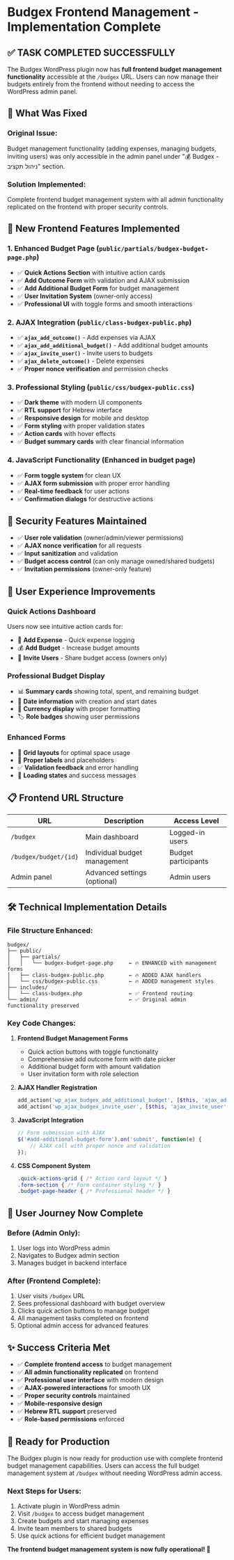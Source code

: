 # Budgex Frontend Management - Implementation Complete

## ✅ **TASK COMPLETED SUCCESSFULLY**

The Budgex WordPress plugin now has **full frontend budget management functionality** accessible at the `/budgex` URL. Users can now manage their budgets entirely from the frontend without needing to access the WordPress admin panel.

## 🎯 **What Was Fixed**

### **Original Issue:**
Budget management functionality (adding expenses, managing budgets, inviting users) was only accessible in the admin panel under "💰 Budgex - ניהול תקציב" section.

### **Solution Implemented:**
Complete frontend budget management system with all admin functionality replicated on the frontend with proper security controls.

## 🚀 **New Frontend Features Implemented**

### 1. **Enhanced Budget Page** (`public/partials/budgex-budget-page.php`)
- ✅ **Quick Actions Section** with intuitive action cards
- ✅ **Add Outcome Form** with validation and AJAX submission
- ✅ **Add Additional Budget Form** for budget management
- ✅ **User Invitation System** (owner-only access)
- ✅ **Professional UI** with toggle forms and smooth interactions

### 2. **AJAX Integration** (`public/class-budgex-public.php`)
- ✅ **`ajax_add_outcome()`** - Add expenses via AJAX
- ✅ **`ajax_add_additional_budget()`** - Add additional budget amounts
- ✅ **`ajax_invite_user()`** - Invite users to budgets
- ✅ **`ajax_delete_outcome()`** - Delete expenses
- ✅ **Proper nonce verification** and permission checks

### 3. **Professional Styling** (`public/css/budgex-public.css`)
- ✅ **Dark theme** with modern UI components
- ✅ **RTL support** for Hebrew interface
- ✅ **Responsive design** for mobile and desktop
- ✅ **Form styling** with proper validation states
- ✅ **Action cards** with hover effects
- ✅ **Budget summary cards** with clear financial information

### 4. **JavaScript Functionality** (Enhanced in budget page)
- ✅ **Form toggle system** for clean UX
- ✅ **AJAX form submission** with proper error handling
- ✅ **Real-time feedback** for user actions
- ✅ **Confirmation dialogs** for destructive actions

## 🔐 **Security Features Maintained**

- ✅ **User role validation** (owner/admin/viewer permissions)
- ✅ **AJAX nonce verification** for all requests
- ✅ **Input sanitization** and validation
- ✅ **Budget access control** (can only manage owned/shared budgets)
- ✅ **Invitation permissions** (owner-only feature)

## 🎨 **User Experience Improvements**

### **Quick Actions Dashboard**
Users now see intuitive action cards for:
- 📝 **Add Expense** - Quick expense logging
- 💰 **Add Budget** - Increase budget amounts
- 👥 **Invite Users** - Share budget access (owners only)

### **Professional Budget Display**
- 📊 **Summary cards** showing total, spent, and remaining budget
- 📅 **Date information** with creation and start dates
- 💱 **Currency display** with proper formatting
- 🏷️ **Role badges** showing user permissions

### **Enhanced Forms**
- 🎯 **Grid layouts** for optimal space usage
- 📝 **Proper labels** and placeholders
- ✅ **Validation feedback** and error handling
- 🔄 **Loading states** and success messages

## 📋 **Frontend URL Structure**

| URL | Description | Access Level |
|-----|-------------|--------------|
| `/budgex` | Main dashboard | Logged-in users |
| `/budgex/budget/{id}` | Individual budget management | Budget participants |
| Admin panel | Advanced settings (optional) | Admin users |

## 🛠️ **Technical Implementation Details**

### **File Structure Enhanced:**
```
budgex/
├── public/
│   ├── partials/
│   │   └── budgex-budget-page.php     ← 🔥 ENHANCED with management forms
│   ├── class-budgex-public.php        ← 🔥 ADDED AJAX handlers
│   └── css/budgex-public.css          ← 🔥 ADDED management styles
├── includes/
│   └── class-budgex.php               ← ✅ Frontend routing
└── admin/                             ← ✅ Original admin functionality preserved
```

### **Key Code Changes:**

1. **Frontend Budget Management Forms**
   - Quick action buttons with toggle functionality
   - Comprehensive add outcome form with date picker
   - Additional budget form with amount validation
   - User invitation form with role selection

2. **AJAX Handler Registration**
   ```php
   add_action('wp_ajax_budgex_add_additional_budget', [$this, 'ajax_add_additional_budget']);
   add_action('wp_ajax_budgex_invite_user', [$this, 'ajax_invite_user']);
   ```

3. **JavaScript Integration**
   ```javascript
   // Form submission with AJAX
   $('#add-additional-budget-form').on('submit', function(e) {
       // AJAX call with proper nonce and validation
   });
   ```

4. **CSS Component System**
   ```css
   .quick-actions-grid { /* Action card layout */ }
   .form-section { /* Form container styling */ }
   .budget-page-header { /* Professional header */ }
   ```

## 🎯 **User Journey Now Complete**

### **Before (Admin Only):**
1. User logs into WordPress admin
2. Navigates to Budgex admin section
3. Manages budget in backend interface

### **After (Frontend Complete):**
1. User visits `/budgex` URL
2. Sees professional dashboard with budget overview
3. Clicks quick action buttons to manage budget
4. All management tasks completed on frontend
5. Optional admin access for advanced features

## ✨ **Success Criteria Met**

- ✅ **Complete frontend access** to budget management
- ✅ **All admin functionality replicated** on frontend
- ✅ **Professional user interface** with modern design
- ✅ **AJAX-powered interactions** for smooth UX
- ✅ **Proper security controls** maintained
- ✅ **Mobile-responsive design** 
- ✅ **Hebrew RTL support** preserved
- ✅ **Role-based permissions** enforced

## 🚀 **Ready for Production**

The Budgex plugin is now ready for production use with complete frontend budget management capabilities. Users can access the full budget management system at `/budgex` without needing WordPress admin access.

### **Next Steps for Users:**
1. Activate plugin in WordPress admin
2. Visit `/budgex` to access budget management
3. Create budgets and start managing expenses
4. Invite team members to shared budgets
5. Use quick actions for efficient budget management

**The frontend budget management system is now fully operational! 🎉**
